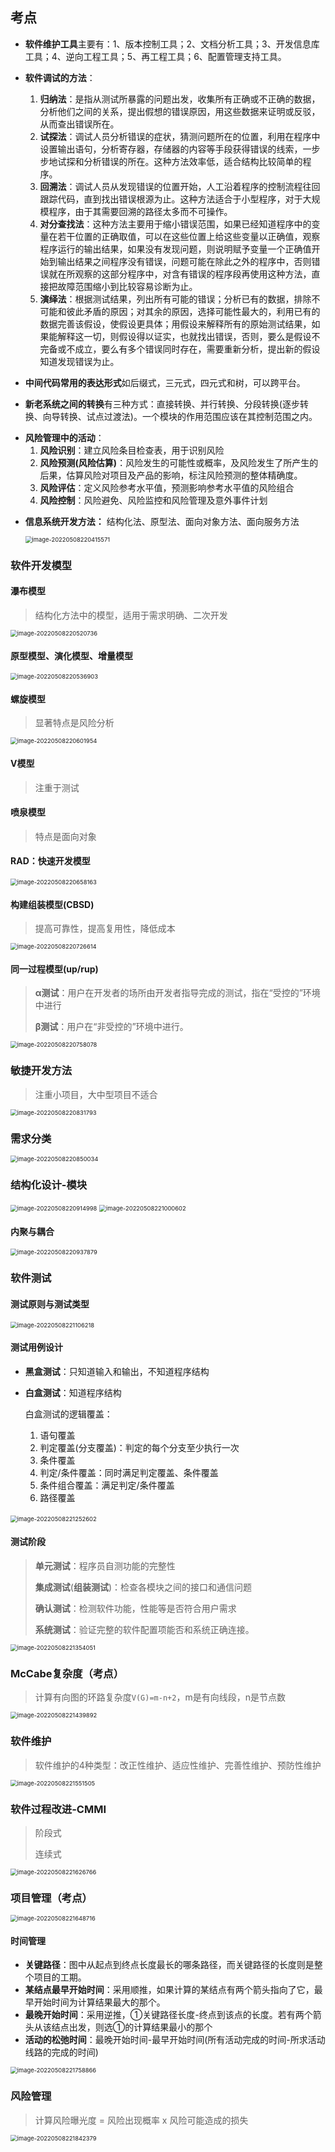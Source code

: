 ## 考点

* **软件维护工具**主要有：1、版本控制工具；2、文档分析工具；3、开发信息库工具；4、逆向工程工具；5、再工程工具；6、配置管理支持工具。

* **软件调试的方法**：
  1. **归纳法**：是指从测试所暴露的问题出发，收集所有正确或不正确的数据，分析他们之间的关系，提出假想的错误原因，用这些数据来证明或反驳，从而查出错误所在。
  2. **试探法**：调试人员分析错误的症状，猜测问题所在的位置，利用在程序中设置输出语句，分析寄存器，存储器的内容等手段获得错误的线索，一步步地试探和分析错误的所在。这种方法效率低，适合结构比较简单的程序。
  3. **回溯法**：调试人员从发现错误的位置开始，人工沿着程序的控制流程往回跟踪代码，直到找出错误根源为止。这种方法适合于小型程序，对于大规模程序，由于其需要回溯的路径太多而不可操作。
  4. **对分查找法**：这种方法主要用于缩小错误范围，如果已经知道程序中的变量在若干位置的正确取值，可以在这些位置上给这些变量以正确值，观察程序运行的输出结果，如果没有发现问题，则说明赋予变量一个正确值开始到输出结果之间程序没有错误，问题可能在除此之外的程序中，否则错误就在所观察的这部分程序中，对含有错误的程序段再使用这种方法，直接把故障范围缩小到比较容易诊断为止。
  5. **演绎法**：根据测试结果，列出所有可能的错误；分析已有的数据，排除不可能和彼此矛盾的原因；对其余的原因，选择可能性最大的，利用已有的数据完善该假设，使假设更具体；用假设来解释所有的原始测试结果，如果能解释这一切，则假设得以证实，也就找出错误，否则，要么是假设不完备或不成立，要么有多个错误同时存在，需要重新分析，提出新的假设知道发现错误为止。
* **中间代码常用的表达形式**如后缀式，三元式，四元式和树，可以跨平台。

* **新老系统之间的转换**有三种方式：直接转换、并行转换、分段转换(逐步转换、向导转换、试点过渡法)。一个模块的作用范围应该在其控制范围之内。

- **风险管理中的活动**：
  1. **风险识别**：建立风险条目检查表，用于识别风险
  2. **风险预测(风险估算)**：风险发生的可能性或概率，及风险发生了所产生的后果，估算风险对项目及产品的影响，标注风险预测的整体精确度。
  3. **风险评估**：定义风险参考水平值，预测影响参考水平值的风险组合
  4. **风险控制**：风险避免、风险监控和风险管理及意外事件计划

* **信息系统开发方法：** 结构化法、原型法、面向对象方法、面向服务方法

  <img src="../assets/软件设计师/image-20220508220415571.png" alt="image-20220508220415571" style="zoom:67%;" />

### 软件开发模型

#### 瀑布模型

> 结构化方法中的模型，适用于需求明确、二次开发

<img src="../assets/软件设计师/image-20220508220520736.png" alt="image-20220508220520736" style="zoom:67%;" />

#### 原型模型、演化模型、增量模型

<img src="../assets/软件设计师/image-20220508220536903.png" alt="image-20220508220536903" style="zoom:67%;" />

#### 螺旋模型

> 显著特点是风险分析

<img src="../assets/软件设计师/image-20220508220601954.png" alt="image-20220508220601954" style="zoom:67%;" />

#### V模型

> 注重于测试

#### 喷泉模型

> 特点是面向对象

#### RAD：快速开发模型

<img src="../assets/软件设计师/image-20220508220658163.png" alt="image-20220508220658163" style="zoom:67%;" />

#### 构建组装模型(CBSD)

> 提高可靠性，提高复用性，降低成本

<img src="../assets/软件设计师/image-20220508220726614.png" alt="image-20220508220726614" style="zoom:67%;" />

#### 同一过程模型(up/rup)

> **α测试**：用户在开发者的场所由开发者指导完成的测试，指在“受控的”环境中进行
>
> **β测试**：用户在“非受控的”环境中进行。

<img src="../assets/软件设计师/image-20220508220758078.png" alt="image-20220508220758078" style="zoom:67%;" />

### 敏捷开发方法

> 注重小项目，大中型项目不适合

<img src="../assets/软件设计师/image-20220508220831793.png" alt="image-20220508220831793" style="zoom:67%;" />

### 需求分类

<img src="../assets/软件设计师/image-20220508220850034.png" alt="image-20220508220850034" style="zoom:67%;" />

### 结构化设计-模块

<img src="../assets/软件设计师/image-20220508220914998.png" alt="image-20220508220914998" style="zoom:67%;" />

<img src="../assets/软件设计师/image-20220508221000602.png" alt="image-20220508221000602" style="zoom:67%;" />

#### 内聚与耦合

<img src="../assets/软件设计师/image-20220508220937879.png" alt="image-20220508220937879" style="zoom:67%;" />

### 软件测试

#### 测试原则与测试类型

<img src="../assets/软件设计师/image-20220508221106218.png" alt="image-20220508221106218" style="zoom:67%;" />

#### 测试用例设计

* **黑盒测试**：只知道输入和输出，不知道程序结构

* **白盒测试**：知道程序结构

  白盒测试的逻辑覆盖：

  1. 语句覆盖
  2. 判定覆盖(分支覆盖)：判定的每个分支至少执行一次
  3. 条件覆盖
  4. 判定/条件覆盖：同时满足判定覆盖、条件覆盖
  5. 条件组合覆盖：满足判定/条件覆盖
  6. 路径覆盖

​	<img src="../assets/软件设计师/image-20220508221252602.png" alt="image-20220508221252602" style="zoom:67%;" />

#### 测试阶段

> **单元测试**：程序员自测功能的完整性
>
> **集成测试**(**组装测试**)：检查各模块之间的接口和通信问题
>
> **确认测试**：检测软件功能，性能等是否符合用户需求
>
> **系统测试**：验证完整的软件配置项能否和系统正确连接。

<img src="../assets/软件设计师/image-20220508221354051.png" alt="image-20220508221354051" style="zoom:67%;" />

### McCabe复杂度（考点）

> 计算有向图的环路复杂度`V(G)=m-n+2`，m是有向线段，n是节点数

<img src="../assets/软件设计师/image-20220508221439892.png" alt="image-20220508221439892" style="zoom:67%;" />

### 软件维护

> 软件维护的4种类型：改正性维护、适应性维护、完善性维护、预防性维护

<img src="../assets/软件设计师/image-20220508221551505.png" alt="image-20220508221551505" style="zoom:67%;" />

### 软件过程改进-CMMI

> 阶段式
>
> 连续式

<img src="../assets/软件设计师/image-20220508221626766.png" alt="image-20220508221626766" style="zoom:67%;" />

### 项目管理（考点）

<img src="../assets/软件设计师/image-20220508221648716.png" alt="image-20220508221648716" style="zoom:67%;" />

#### 时间管理

- **关键路径**：图中从起点到终点长度最长的哪条路径，而关键路径的长度则是整个项目的工期。
- **某结点最早开始时间**：采用顺推，如果计算的某结点有两个箭头指向了它，最早开始时间为计算结果最大的那个。
- **最晚开始时间**：采用逆推，①关键路径长度-终点到该点的长度。若有两个箭头从该结点出发，则选①的计算结果最小的那个
- **活动的松弛时间**：最晚开始时间-最早开始时间(所有活动完成的时间-所求活动线路的完成的时间)

<img src="../assets/软件设计师/image-20220508221758866.png" alt="image-20220508221758866" style="zoom:67%;" />

### 风险管理

> 计算风险曝光度 = 风险出现概率 x 风险可能造成的损失

<img src="../assets/软件设计师/image-20220508221842379.png" alt="image-20220508221842379" style="zoom:67%;" />